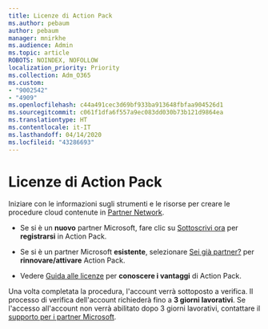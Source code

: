 ```yaml
---
title: Licenze di Action Pack
ms.author: pebaum
author: pebaum
manager: mnirkhe
ms.audience: Admin
ms.topic: article
ROBOTS: NOINDEX, NOFOLLOW
localization_priority: Priority
ms.collection: Adm_O365
ms.custom:
- "9002542"
- "4909"
ms.openlocfilehash: c44a491cec3d69bf933ba913648fbfaa904526d1
ms.sourcegitcommit: c061f1dfa6f557a9ec083dd030b73b121d9864ea
ms.translationtype: HT
ms.contentlocale: it-IT
ms.lasthandoff: 04/14/2020
ms.locfileid: "43286693"
---
```

# <a name="action-pack-licenses"></a>Licenze di Action Pack

Iniziare con le informazioni sugli strumenti e le risorse per creare le procedure cloud contenute in [Partner Network](https://aka.ms/MPNActionPack).

- Se si è un **nuovo** partner Microsoft, fare clic su [Sottoscrivi ora](https://aka.ms/MPNActionPackNew) per **registrarsi** in Action Pack.

- Se si è un partner Microsoft **esistente**, selezionare [Sei già partner?](https://aka.ms/MPNActionPackExisting) per **rinnovare/attivare** Action Pack. 

- Vedere [Guida alle licenze](https://aka.ms/MPNActionPackGuide) per **conoscere i vantaggi** di Action Pack. 

Una volta completata la procedura, l'account verrà sottoposto a verifica. Il processo di verifica dell'account richiederà fino a **3 giorni lavorativi**. Se l'accesso all'account non verrà abilitato dopo 3 giorni lavorativi, contattare il [supporto per i partner Microsoft](https://aka.ms/MPNActionPackSupport). 
